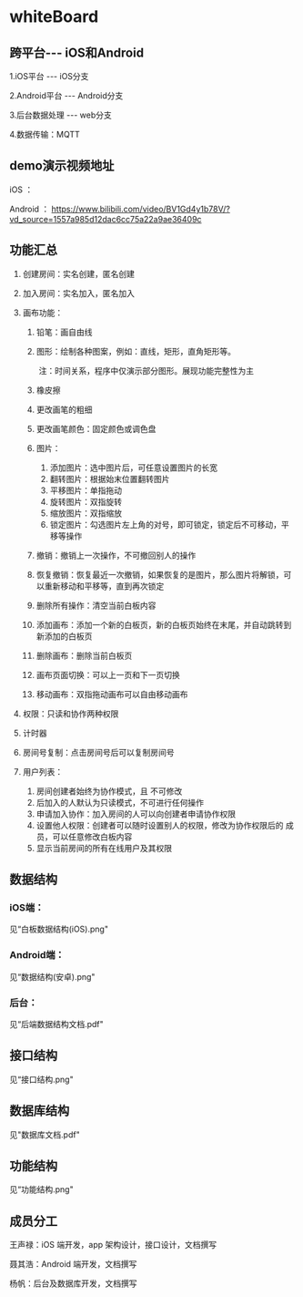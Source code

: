 # whiteBoard

## 跨平台--- iOS和Android

1.iOS平台 ---  iOS分支

2.Android平台  ---  Android分支

3.后台数据处理  ---  web分支

4.数据传输：MQTT

## demo演示视频地址

iOS ：

Android ：
https://www.bilibili.com/video/BV1Gd4y1b78V/?vd_source=1557a985d12dac6cc75a22a9ae36409c

## 功能汇总

1. 创建房间：实名创建，匿名创建

2. 加入房间：实名加入，匿名加入

3. 画布功能：

   1. 铅笔：画自由线

   2. 图形：绘制各种图案，例如：直线，矩形，直角矩形等。

      ​			注：时间关系，程序中仅演示部分图形。展现功能完整性为主

   3. 橡皮擦

   4. 更改画笔的粗细

   5. 更改画笔颜色：固定颜色或调色盘

   6. 图片：

      1. 添加图片：选中图片后，可任意设置图片的长宽
      2. 翻转图片：根据始末位置翻转图片
      3. 平移图片：单指拖动
      4. 旋转图片：双指旋转
      5. 缩放图片：双指缩放
      6. 锁定图片：勾选图片左上角的对号，即可锁定，锁定后不可移动，平移等操作

   7. 撤销：撤销上一次操作，不可撤回别人的操作

   8. 恢复撤销：恢复最近一次撤销，如果恢复的是图片，那么图片将解锁，可以重新移动和平移等，直到再次锁定

   9. 删除所有操作：清空当前白板内容

   10. 添加画布：添加一个新的白板页，新的白板页始终在末尾，并自动跳转到新添加的白板页

   11. 删除画布：删除当前白板页

   12. 画布页面切换：可以上一页和下一页切换

   13. 移动画布：双指拖动画布可以自由移动画布

4. 权限：只读和协作两种权限

5. 计时器

6. 房间号复制：点击房间号后可以复制房间号

7. 用户列表：

   1. 房间创建者始终为协作模式，且 不可修改
   2. 后加入的人默认为只读模式，不可进行任何操作
   3. 申请加入协作：加入房间的人可以向创建者申请协作权限
   4. 设置他人权限：创建者可以随时设置别人的权限，修改为协作权限后的 成员，可以任意修改白板内容
   5. 显示当前房间的所有在线用户及其权限

   

## 数据结构

### iOS端：

见“白板数据结构(iOS).png"

### Android端：

见“数据结构(安卓).png"


### 后台：

见“后端数据结构文档.pdf"


## 接口结构

见“接口结构.png"

## 数据库结构

见"数据库文档.pdf"

## 功能结构

见“功能结构.png"

## 成员分工

王声禄：iOS 端开发，app 架构设计，接口设计，文档撰写

聂其浩：Android 端开发，文档撰写

杨帆：后台及数据库开发，文档撰写

